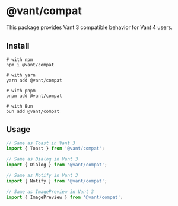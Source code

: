 # @vant/compat

This package provides Vant 3 compatible behavior for Vant 4 users.

## Install

```shell
# with npm
npm i @vant/compat

# with yarn
yarn add @vant/compat

# with pnpm
pnpm add @vant/compat

# with Bun
bun add @vant/compat
```

## Usage

```js
// Same as Toast in Vant 3
import { Toast } from '@vant/compat';

// Same as Dialog in Vant 3
import { Dialog } from '@vant/compat';

// Same as Notify in Vant 3
import { Notify } from '@vant/compat';

// Same as ImagePreview in Vant 3
import { ImagePreview } from '@vant/compat';
```
